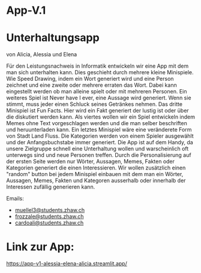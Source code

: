 # App-V.1

# Unterhaltungsapp 
von Alicia, Alessia und Elena


Für den Leistungsnachweis in Informatik entwickeln wir eine App mit dem man sich unterhalten kann. Dies geschieht durch mehrere kleine Minispiele. Wie Speed Drawing, indem ein Wort generiert wird und eine Person zeichnet und eine zweite oder mehrere erraten das Wort. Dabei kann eingestellt werden ob man alleine spielt oder mit mehreren Personen. Ein weiteres Spiel ist Never have I ever, eine Aussage wird generiert. Wenn sie stimmt, muss jeder einen Schluck seines Getränkes nehmen. Das dritte Minispiel ist Fun Facts. Hier wird ein Fakt generiert der lustig ist oder über die diskutiert werden kann. Als viertes wollen wir ein Spiel entwickeln indem Memes ohne Text vorgeschlagen werden und die man selber beschriften und heruunterladen kann. Ein letztes Minispiel wäre eine veränderete Form von Stadt Land Fluss. Die Kategorien werden von einem Spieler ausgewählt und der Anfangsbuchstabe immer generiert. Die App ist auf dem Handy, da unsere Zielgruppe schnell eine Unterhaltung wollen und warscheinlich oft unterwegs sind und neue Personen treffen. Durch die Personalisierung auf der ersten Seite werden nur Wörter, Aussagen, Memes, Fakten oder Kategorien generiert die einen Interessieren. Wir wollen zusätzlich einen "random" button bei jedem Minispiel einbauen mit dem man ein Wörter, Aussagen, Memes, Fakten und Kategoren ausserhalb oder innerhalb der Interessen zufällig generieren kann.

Emails:

- muellel3@students.zhaw.ch
- frozzale@students.zhaw.ch
- cardoali@students.zhaw.ch

# Link zur App:
https://app-v1-alessia-elena-alicia.streamlit.app/ 
